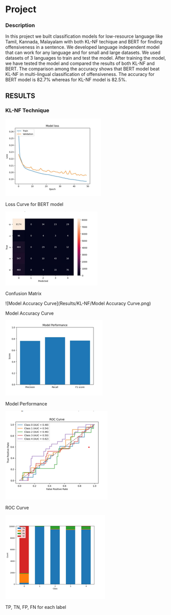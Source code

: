 # Project

### Description

In this project we built classification models for low-resource language like Tamil, Kannada, 
Malayalam with both KL-NF techique and BERT for finding offensiveness in a sentence. We developed 
language independent model that can work for any language and for small and large datasets. 
We used datasets of 3 languages to train and test the model. After training the model, we have 
tested the model and compared the results of both KL-NF and BERT. The comparison among 
the accuracy shows that BERT model beat KL-NF in multi-lingual classification of 
offensiveness. The accuracy for BERT model is 82.7% whereas for KL-NF model is 82.5%. 

## RESULTS

### KL-NF Technique 
![Loss Curve for BERT model](Results/KL-NF/LossCurve.png)

Loss Curve for BERT model

![Confusion Matrix](Results/KL-NF/ConfusionMatrix.png)

Confusion Matrix

![Model Accuracy Curve](Results/KL-NF/Model Accuracy Curve.png)

Model Accuracy Curve

![Model Performance](Results/KL-NF/ModelPerformance.png)

Model Performance

![ROC-Curve](Results/KL-NF/ROC-Curve.png)

ROC Curve

![TP, TN, FP, FN for each label](Results/KL-NF/TP-TN-FP-FN-For-Each-Label.png)

TP, TN, FP, FN for each label
